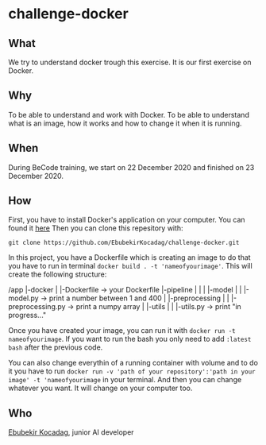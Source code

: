 # challenge-docker

## What

We try to understand docker trough this exercise. It is our first exercise on Docker.

## Why

To be able to understand and work with Docker. To be able to understand what is an image, how it works and how to change it when it is running.

## When

During BeCode training, we start on 22 December 2020 and finished on 23 December 2020.

## How

First, you have to install Docker's application on your computer. You can found it [here](https://www.docker.com/)
Then you can clone this repesitory with:

`git clone https://github.com/EbubekirKocadag/challenge-docker.git`

In this project, you have a Dockerfile which is creating an image to do that you have to run in terminal `docker build . -t 'nameofyourimage'`.
This will create the following structure:

/app
    |-docker
    |   |-Dockerfile -> your Dockerfile
    |-pipeline
    |   |
    |   |-model
    |   |    |-model.py -> print a number between 1 and 400
    |   |-preprocessing
    |   |    |-preprocessing.py -> print a numpy array
    |   |-utils
    |   |    |-utils.py -> print "in progress..."
    
Once you have created your image, you can run it with `docker run -t nameofyourimage`. If you want to run the bash you only need to add `:latest bash`
after the previous code.

You can also change everythin of a running container with volume and to do it you have to run 
`docker run -v 'path of your repository':'path in your image' -t 'nameofyourimage` in your terminal.
And then you can change whatever you want. It will change on your computer too.

## Who

[Ebubekir Kocadag](https://github.com/EbubekirKocadag), junior AI developer
